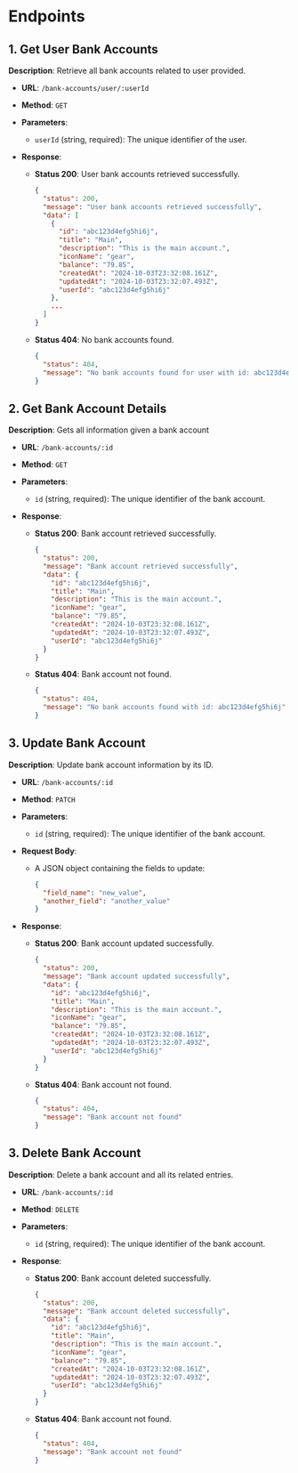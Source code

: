 # Endpoints

## 1. Get User Bank Accounts

**Description**: Retrieve all bank accounts related to user provided.

- **URL**: `/bank-accounts/user/:userId`
- **Method**: `GET`
- **Parameters**:

  - `userId` (string, required): The unique identifier of the user.

- **Response**:
  - **Status 200**: User bank accounts retrieved successfully.
    ```json
    {
      "status": 200,
      "message": "User bank accounts retrieved successfully",
      "data": [
        {
          "id": "abc123d4efg5hi6j",
          "title": "Main",
          "description": "This is the main account.",
          "iconName": "gear",
          "balance": "79.85",
          "createdAt": "2024-10-03T23:32:08.161Z",
          "updatedAt": "2024-10-03T23:32:07.493Z",
          "userId": "abc123d4efg5hi6j"
        },
        ...
      ]
    }
    ```
  - **Status 404**: No bank accounts found.
    ```json
    {
      "status": 404,
      "message": "No bank accounts found for user with id: abc123d4efg5hi6j"
    }
    ```

## 2. Get Bank Account Details

**Description**: Gets all information given a bank account

- **URL**: `/bank-accounts/:id`
- **Method**: `GET`
- **Parameters**:

  - `id` (string, required): The unique identifier of the bank account.

- **Response**:
  - **Status 200**: Bank account retrieved successfully.
    ```json
    {
      "status": 200,
      "message": "Bank account retrieved successfully",
      "data": {
        "id": "abc123d4efg5hi6j",
        "title": "Main",
        "description": "This is the main account.",
        "iconName": "gear",
        "balance": "79.85",
        "createdAt": "2024-10-03T23:32:08.161Z",
        "updatedAt": "2024-10-03T23:32:07.493Z",
        "userId": "abc123d4efg5hi6j"
      }
    }
    ```
  - **Status 404**: Bank account not found.
    ```json
    {
      "status": 404,
      "message": "No bank accounts found with id: abc123d4efg5hi6j"
    }
    ```

## 3. Update Bank Account

**Description**: Update bank account information by its ID.

- **URL**: `/bank-accounts/:id`
- **Method**: `PATCH`
- **Parameters**:

  - `id` (string, required): The unique identifier of the bank account.

- **Request Body**:

  - A JSON object containing the fields to update:
    ```json
    {
      "field_name": "new_value",
      "another_field": "another_value"
    }
    ```

- **Response**:
  - **Status 200**: Bank account updated successfully.
    ```json
    {
      "status": 200,
      "message": "Bank account updated successfully",
      "data": {
        "id": "abc123d4efg5hi6j",
        "title": "Main",
        "description": "This is the main account.",
        "iconName": "gear",
        "balance": "79.85",
        "createdAt": "2024-10-03T23:32:08.161Z",
        "updatedAt": "2024-10-03T23:32:07.493Z",
        "userId": "abc123d4efg5hi6j"
      }
    }
    ```
  - **Status 404**: Bank account not found.
    ```json
    {
      "status": 404,
      "message": "Bank account not found"
    }
    ```

## 3. Delete Bank Account

**Description**: Delete a bank account and all its related entries.

- **URL**: `/bank-accounts/:id`
- **Method**: `DELETE`
- **Parameters**:

  - `id` (string, required): The unique identifier of the bank account.

- **Response**:

  - **Status 200**: Bank account deleted successfully.

    ```json
    {
      "status": 200,
      "message": "Bank account deleted successfully",
      "data": {
        "id": "abc123d4efg5hi6j",
        "title": "Main",
        "description": "This is the main account.",
        "iconName": "gear",
        "balance": "79.85",
        "createdAt": "2024-10-03T23:32:08.161Z",
        "updatedAt": "2024-10-03T23:32:07.493Z",
        "userId": "abc123d4efg5hi6j"
      }
    }
    ```

  - **Status 404**: Bank account not found.
    ```json
    {
      "status": 404,
      "message": "Bank account not found"
    }
    ```
